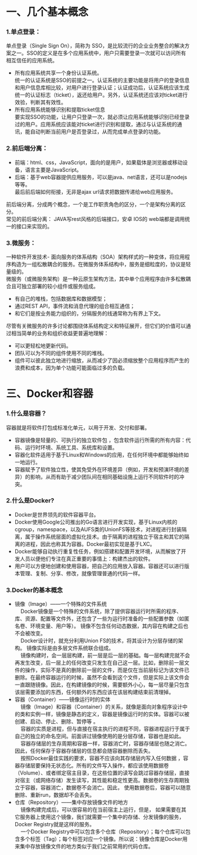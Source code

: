 一、几个基本概念
====
### 1.单点登录：
单点登录（Single Sign On），简称为 SSO，是比较流行的企业业务整合的解决方案之一。SSO的定义是在多个应用系统中，用户只需要登录一次就可以访问所有相互信任的应用系统。
* 所有应用系统共享一个身份认证系统。
<br>统一的认证系统是SSO的前提之一。认证系统的主要功能是将用户的登录信息和用户信息库相比较，对用户进行登录认证；认证成功后，认证系统应该生成统一的认证标志（ticket），返还给用户。另外，认证系统还应该对ticket进行效验，判断其有效性。
* 所有应用系统能够识别和提取ticket信息
<br>要实现SSO的功能，让用户只登录一次，就必须让应用系统能够识别已经登录过的用户。应用系统应该能对ticket进行识别和提取，通过与认证系统的通讯，能自动判断当前用户是否登录过，从而完成单点登录的功能。


### 2.前后端分离：
* 前端：html、css，JavaScript，面向的是用户，如果载体是浏览器或移动设备，语言主要是JavaScript。
* 后端：基于web容器提供应用服务，可以是java、net语言，还可以是nodejs等等。
<br>最后前后端如何衔接，无非是ajax url请求把数据传递给web应用服务。

前后端分离，分成两个概念，一个是工作职责角色的区分，一个是架构分离的区分。
<br>常见的前后端分离： JAVA写rest风格的后端接口，安卓 IOS的 web端都是调用统一的接口来实现的。

### 3.微服务：
一种软件开发技术- 面向服务的体系结构（SOA）架构样式的一种变体，将应用程序构造为一组松散耦合的服务。在微服务体系结构中，服务是细粒度的，协议是轻量级的。
<br>微服务（或微服务架构）是一种云原生架构方法，其中单个应用程序由许多松散耦合且可独立部署的较小组件或服务组成。
* 有自己的堆栈，包括数据库和数据模型；
* 通过REST API，事件流和消息代理的组合相互通信；
* 和它们是按业务能力组织的，分隔服务的线通常称为有界上下文。

尽管有关微服务的许多讨论都围绕体系结构定义和特征展开，但它们的价值可以通过相当简单的业务和组织收益更普遍地理解：
* 可以更轻松地更新代码。
* 团队可以为不同的组件使用不同的堆栈。
* 组件可以彼此独立地进行缩放，从而减少了因必须缩放整个应用程序而产生的浪费和成本，因为单个功能可能面临过多的负载。 

三、Docker和容器
=====
### 1.什么是容器？
容器就是将软件打包成标准化单元，以用于开发、交付和部署。
* 容器镜像是轻量的、可执行的独立软件包 ，包含软件运行所需的所有内容：代码、运行时环境、系统工具、系统库和设置。
* 容器化软件适用于基于Linux和Windows的应用，在任何环境中都能够始终如一地运行。
* 容器赋予了软件独立性，使其免受外在环境差异（例如，开发和预演环境的差异）的影响，从而有助于减少团队间在相同基础设施上运行不同软件时的冲突。
### 2.什么是Docker?
* Docker是世界领先的软件容器平台。
* Docker使用Google公司推出的Go语言进行开发实现，基于Linux内核的cgroup，namespace，以及AUFS类的UnionFS等技术，对进程进行封装隔离，属于操作系统层面的虚拟化技术。由于隔离的进程独立于宿主和其它的隔离的进程，因此也称其为容器。Docker最初实现是基于LXC。
* Docker能够自动执行重复性任务，例如搭建和配置开发环境，从而解放了开发人员以便他们专注在真正重要的事情上：构建杰出的软件。
* 用户可以方便地创建和使用容器，把自己的应用放入容器。容器还可以进行版本管理、复制、分享、修改，就像管理普通的代码一样。
### 3.Docker的基本概念
* 镜像（Image）——一个特殊的文件系统<br>
&nbsp; &nbsp; Docker镜像是一个特殊的文件系统，除了提供容器运行时所需的程序、库、资源、配置等文件外，还包含了一些为运行时准备的一些配置参数（如匿名卷、环境变量、用户等）。 镜像不包含任何动态数据，其内容在构建之后也不会被改变。<br>
&nbsp; &nbsp; Docker设计时，就充分利用Union FS的技术，将其设计为分层存储的架构。 镜像实际是由多层文件系统联合组成。<br>
&nbsp; &nbsp; 镜像构建时，会一层层构建，前一层是后一层的基础。每一层构建完就不会再发生改变，后一层上的任何改变只发生在自己这一层。比如，删除前一层文件的操作，实际不是真的删除前一层的文件，而是仅在当前层标记为该文件已删除。在最终容器运行的时候，虽然不会看到这个文件，但是实际上该文件会一直跟随镜像。因此，在构建镜像的时候，需要额外小心，每一层尽量只包含该层需要添加的东西，任何额外的东西应该在该层构建结束前清理掉。
* 容器（Container）——镜像运行时的实体<br>
&nbsp; &nbsp; 镜像（Image）和容器（Container）的关系，就像是面向对象程序设计中的类和实例一样，镜像是静态的定义，容器是镜像运行时的实体。容器可以被创建、启动、停止、删除、暂停等 。<br>
&nbsp; &nbsp; 容器的实质是进程，但与直接在宿主执行的进程不同，容器进程运行于属于自己的独立的命名空间。前面讲过镜像使用的是分层存储，容器也是如此。<br>
&nbsp; &nbsp; 容器存储层的生存周期和容器一样，容器消亡时，容器存储层也随之消亡。因此，任何保存于容器存储层的信息都会随容器删除而丢失。<br>
&nbsp; &nbsp; 按照Docker最佳实践的要求，容器不应该向其存储层内写入任何数据 ，容器存储层要保持无状态化。所有的文件写入操作，都应该使用数据卷（Volume）、或者绑定宿主目录，在这些位置的读写会跳过容器存储层，直接对宿主（或网络存储）发生读写，其性能和稳定性更高。数据卷的生存周期独立于容器，容器消亡，数据卷不会消亡。因此， 使用数据卷后，容器可以随意删除、重新run，数据却不会丢失。
* 仓库（Repository）——集中存放镜像文件的地方<br>
&nbsp; &nbsp; 镜像构建完成后，可以很容易的在当前宿主上运行，但是， 如果需要在其它服务器上使用这个镜像，我们就需要一个集中的存储、分发镜像的服务，Docker Registry就是这样的服务。<br>
&nbsp; &nbsp; 一个Docker Registry中可以包含多个仓库（Repository）；每个仓库可以包含多个标签（Tag）；每个标签对应一个镜像。所以说：镜像仓库是Docker用来集中存放镜像文件的地方类似于我们之前常用的代码仓库。
